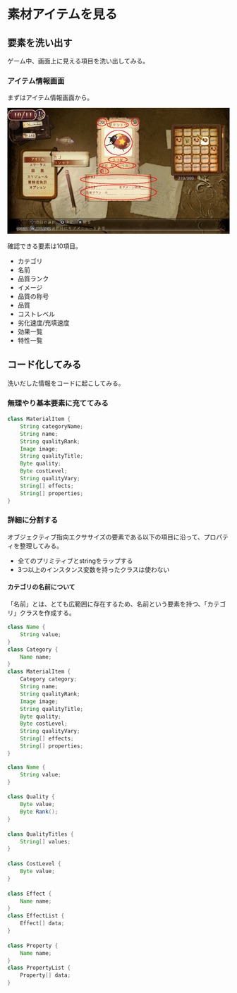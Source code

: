 # 素材アイテムを見る

## 要素を洗い出す

ゲーム中、画面上に見える項目を洗い出してみる。

### アイテム情報画面
まずはアイテム情報画面から。

![素材アイテム](img/materialItem.png)

確認できる要素は10項目。
- カテゴリ
- 名前
- 品質ランク
- イメージ
- 品質の称号
- 品質
- コストレベル
- 劣化速度/充填速度
- 効果一覧
- 特性一覧

## コード化してみる

洗いだした情報をコードに起こしてみる。

### 無理やり基本要素に充ててみる
```java
class MaterialItem {
    String categoryName;
    String name;
    String qualityRank;
    Image image;
    String qualityTitle;
    Byte quality;
    Byte costLevel;
    String qualityVary;
    String[] effects;
    String[] properties;
}
```

### 詳細に分割する
オブジェクティブ指向エクササイズの要素である以下の項目に沿って、プロパティを整理してみる。
- 全てのプリミティブとstringをラップする
- 3つ以上のインスタンス変数を持ったクラスは使わない

#### カテゴリの名前について
「名前」とは、とても広範囲に存在するため、名前という要素を持つ、「カテゴリ」クラスを作成する。

```java
class Name {
    String value;
}
class Category {
    Name name;
}
class MaterialItem {
    Category category;
    String name;
    String qualityRank;
    Image image;
    String qualityTitle;
    Byte quality;
    Byte costLevel;
    String qualityVary;
    String[] effects;
    String[] properties;
}
```

```java
class Name {
    String value;
}

class Quality {
    Byte value;
    Byte Rank();
}

class QualityTitles {
    String[] values;
}

class CostLevel {
    Byte value;
}

class Effect {
    Name name;
}
class EffectList {
    Effect[] data;
}

class Property {
    Name name;
}
class PropertyList {
    Property[] data;
}
```
